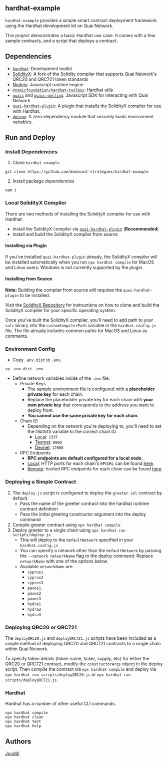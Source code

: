 ## hardhat-example

`hardhat-example` provides a simple smart contract deployment framework using the Hardhat development kit on Quai Network.

This project demonstrates a basic Hardhat use case. It comes with a few sample contracts, and a script that deploys a contract.

## Dependencies

- [`hardhat`](https://www.npmjs.com/package/hardhat): Development toolkit
- [SolidityX](https://github.com/dominant-strategies/SolidityX): A fork of the Solidity compiler that supports Quai Network's QRC20 and QRC721 token standards
- [Nodejs](https://nodejs.org/en/): Javascript runtime engine
- [`@nomicfoundation/hardhat-toolbox`](https://www.npmjs.com/package/@nomicfoundation/hardhat-toolbox): Hardhat utils
- [`quais`](https://www.npmjs.com/package/quais) and [`quais-polling`](https://www.npmjs.com/package/quais-polling): Javascript SDK for interacting with Quai Network
- [`quai-hardhat-plugin`](https://www.npmjs.com/package/quai-hardhat-plugin): A plugin that installs the SolidityX compiler for use with Hardhat.
- [`dotenv`](https://www.npmjs.com/package/dotenv): A zero-dependency module that securely loads environment variables.

## Run and Deploy

### Install Dependencies

1. Clone `hardhat-example`

```shell
git clone https://github.com/dominant-strategies/hardhat-example
```

2. Install package dependencies

```shell
npm i
```

### Local SolidityX Compiler

There are two methods of installing the SolidityX compiler for use with Hardhat:

- Install the SolidityX compiler via [`quai-hardhat-plugin`](https://www.npmjs.com/package/quai-hardhat-plugin) (**Recommended**)
- Install and build the SolidityX compiler from source

#### Installing via Plugin

If you've installed `quai-hardhat-plugin` already, the SolidityX compiler will be installed automatically when you run `npx hardhat compile` for MacOS and Linux users. Windows is not currently supported by the plugin.

#### Installing from Source

**Note:** Building the compiler from source still requires the `quai-hardhat-plugin` to be installed.

Visit the [SolidityX Repository](https://github.com/dominant-strategies/SolidityX) for instructions on how to clone and build the SolidityX compiler for your specific operating system.

Once you've built the SolidityX compiler, you'll need to add path to your `solc` binary into the `customCompilerPath` variable in the `hardhat.config.js` file. The file already includes common paths for MacOS and Linux as comments.

### Environment Config

- Copy `.env.dist` to `.env`.

```shell
cp .env.dist .env
```

- Define network variables inside of the `.env` file.
  - Private Keys
    - The sample environment file is configured with a **placeholder private key** for each chain.
    - Replace the placeholder private key for each chain with **your own private key** that corresponds to the address you want to deploy from.
    - **You cannot use the same private key for each chain.**
  - Chain ID
    - Depending on the network you're deploying to, you'll need to set the `CHAINID` variable to the correct chain ID.
      - <u>Local</u>: `1337`
      - <u>Testnet</u>: `9000`
      - <u>Devnet</u>: `12000`
  - RPC Endpoints
    - **RPC endpoints are default configured for a local node.**
    - <u>Local</u>: HTTP ports for each chain's `RPCURL` can be found [here](https://docs.quai.network/node/node-overview#networking-and-conventions).
    - <u>Remote</u>: hosted RPC endpoints for each chain can be found [here](https://docs.quai.network/develop/networks#testnet).

### Deploying a Simple Contract

1. The `deploy.js` script is configured to deploy the `greeter.sol` contract by default.
   - Pass the name of the greeter contract into the hardhat runtime contract definition
   - Pass the initial greeting constructor argument into the deploy command
2. Compile greeter contract using `npx hardhat compile`
3. Deploy greeter to a single chain using `npx hardhat run scripts/deploy.js`
   - This will deploy to the `defaultNetwork` specified in your `hardhat.config.js`
   - You can specify a network other than the `defaultNetwork` by passing the `--network networkName` flag to the deploy command. Replace `networkName` with one of the options below.
   - Available `networkName` are:
     - `cyprus1`
     - `cyprus2`
     - `cyprus3`
     - `paxos1`
     - `paxos2`
     - `paxos3`
     - `hydra1`
     - `hydra2`
     - `hydra3`

### Deploying QRC20 or QRC721

The `deployQRC20.js` and `deployQRC721.js` scripts have been included as a simple method of deploying QRC20 and QRC721 contracts to a single chain within Quai Network.

To specify token details (token name, ticker, supply, etc) for either the QRC20 or QRC721 contract, modify the `constructorArgs` object in the deploy script. Then compile the contract via `npx hardhat compile` and deploy via `npx hardhat run scripts/deployQRC20.js` or `npx hardhat run scripts/deployQRC721.js`.

### Hardhat

Hardhat has a number of other useful CLI commands.

```shell
npx hardhat compile
npx hardhat clean
npx hardhat test
npx hardhat help
```

## Authors

[Juuddi](https://github.com/Juuddi)
